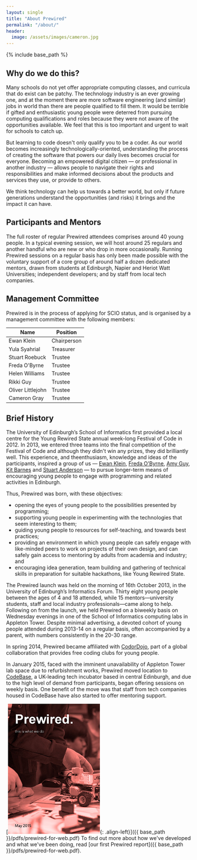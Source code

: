 ```yaml
---
layout: single
title: "About Prewired"
permalink: "/about/"
header:
  image: /assets/images/cameron.jpg
---
```

{% include base_path %}

## Why do we do this?

Many schools do not yet offer appropriate computing classes, and curricula that do exist can be patchy. The technology industry is an ever growing one, and at the moment there are more software engineering (and similar) jobs in world than there are people qualified to fill them. It would be terrible if gifted and enthusiastic young people were deterred from pursuing computing qualifications and roles because they were not aware of the opportunities available. We feel that this is too important and urgent to wait for schools to catch up.

But learning to code doesn't only qualify you to be a coder. As our world becomes increasingly technologically-oriented, understanding the process of creating the software that powers our daily lives becomes crucial for everyone. Becoming an empowered digital citizen &mdash; or professional in another industry &mdash; allows people to navigate their rights and responsibilities and make informed decisions about the products and services they use, or provide to others.

We think technology can help us towards a better world, but only if future generations understand the opportunities (and risks) it brings and the impact it can have.

## Participants and Mentors

The full roster of regular Prewired attendees comprises around 40 young people. In a typical evening session, we will host around 25 regulars and another handful who are new or who drop in more occasionally.
Running Prewired sessions on a regular basis has only been made possible with the voluntary support of a core group of around half a dozen dedicated mentors, drawn from students at Edinburgh, Napier and Heriot Watt Universities;
independent developers; and by staff from local tech companies. <!-- Our list of regular mentors currently comprises 18 people, of whom six are registered under Disclosure Scotland’s PVG Scheme. -->

## Management Committee

Prewired is in the process of applying for SCIO status, and is organised by a management committee with the following members: 

| Name                  | Position  |
|-----------------------|-----------|
| Ewan Klein            | Chairperson |
| Yula Syahrial         | Treasurer |
| Stuart Roebuck        | Trustee   |
| Freda O'Byrne         | Trustee   |
| Helen Williams        | Trustee   |
| Rikki Guy             | Trustee   |
| Oliver Littlejohn     | Trustee   |
| Cameron Gray          | Trustee   |



## Brief History

The University of Edinburgh’s School of Informatics first provided a local centre for the Young Rewired State annual week-long Festival of Code in 2012. In 2013, we entered three teams into the final competition of the Festival of Code and although they didn't win any prizes, they did brilliantly well. This experience, and theenthusiasm, knowledge and ideas of the participants, inspired a group of us &mdash; <a href="http://twitter.com/ewanhklein">Ewan Klein</a>, <a href="http://twitter.com/FredaOByrne">Freda O'Byrne</a>, <a href="http://rhiaro.co.uk">Amy Guy</a>, <a href="http://twitter.com/kitbarnes">Kit Barnes</a> and <a href="http://www.inf.ed.ac.uk/people/staff/Stuart_Anderson.html">Stuart Anderson</a> &mdash; to pursue longer-term means of encouraging young people to engage with programming and related activities in Edinburgh.

Thus, Prewired was born, with these objectives:

* opening the eyes of young people to the possibilities presented by programming;
* supporting young people in experimenting with the technologies that seem interesting to them;
* guiding young people to resources for self-teaching, and towards best practices;
* providing an environment in which young people can safely engage with like-minded peers to work on projects of their own design, and can safely gain access to mentoring by adults from academia and industry; and
* encouraging idea generation, team building and gathering of technical skills in preparation for suitable hackathons, like Young Rewired State.

The Prewired launch was held on the morning of 16th October 2013, in the University of Edinburgh’s Informatics Forum. Thirty eight young people between the ages of 4 and 18 attended, while 15 mentors—university students, staff and local industry professionals—came along to help. Following on
from the launch, we held Prewired on a biweekly basis on Wednesday evenings in one of the School of Informatics computing labs in Appleton Tower. Despite minimal advertising, a devoted cohort of young people attended during 2013-14 on a regular basis, often accompanied by a parent, with numbers consistently in the 20-30 range.

In spring 2014, Prewired became affiliated with [CodorDojo](http://coderdojoscotland.com), part of a global collaboration that provides free coding clubs for young people. 

In January 2015, faced with the imminent unavailability of Appleton Tower lab space due to refurbishment works, Prewired moved location to [CodeBase](http://thisiscodebase.com), a UK-leading tech incubator based in central Edinburgh, and due to the high level of demand from participants, began offering sessions on weekly basis. One benefit of the move was that staff from tech companies housed in CodeBase have also started to offer mentoring support.

[![](/assets/images/report_cover.jpg){: .align-left}]({{ base_path }}/pdfs/prewired-for-web.pdf)
To find out more about how we've developed and what we've been doing, read [our first Prewired report]({{ base_path }}/pdfs/prewired-for-web.pdf).


